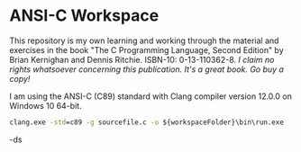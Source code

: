 # ANSI-C Workspace

This repository is my own learning and working through the material and exercises in the book "The C Programming Language, Second Edition" by Brian Kernighan and Dennis Ritchie. ISBN-10: 0-13-110362-8.
_I claim no rights whatsoever concerning this publication. It's a great book. Go buy a copy!_

I am using the ANSI-C (C89) standard with Clang compiler version 12.0.0 on Windows 10 64-bit.

```cmd
clang.exe -std=c89 -g sourcefile.c -o ${workspaceFolder}\bin\run.exe
```

-ds

